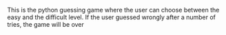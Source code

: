 This is the python guessing game where the user can choose between the easy and the difficult level.
If the user guessed wrongly after a number of tries, the game will be over
